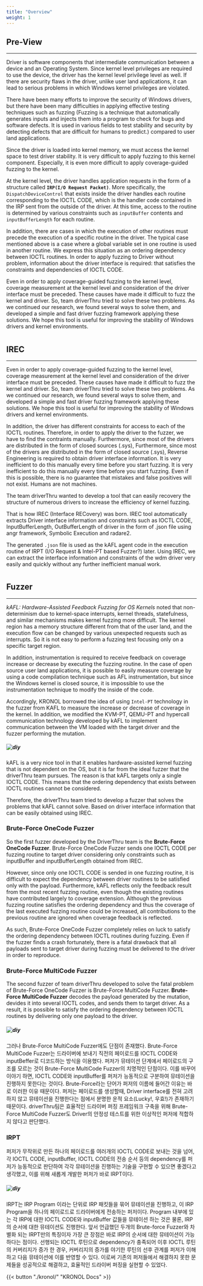 ```yaml
---
title: "Overview"
weight: 1
---
```


## Pre-View
---
Driver is software components that intermediate communication between a device and an Operating System. Since kernel level privileges are required to use the device, the driver has the kernel level privilege level as well. If there are security flaws in the driver, unlike user land applications, it can lead to serious problems in which Windows kernel privileges are violated.

There have been many efforts to improve the security of Windows drivers, but there have been many difficulties in applying effective testing techniques such as fuzzing (Fuzzing is a technique that automatically generates inputs and injects them into a program to check for bugs and software defects. It is used in various fields to test stability and security by detecting defects that are difficult for humans to predict.) compared to user land applications.

Since the driver is loaded into kernel memory, we must access the kernel space to test driver stability. It is very difficult to apply fuzzing to this kernel component. Especially, it is even more difficult to apply coverage-guided fuzzing to the kernel.

At the kernel level, the driver handles application requests in the form of a structure called **`IRP(I/O Request Packet)`**. More specifically, the `DispatchDeviceControl` that exists inside the driver handles each routine corresponding to the IOCTL CODE, which is the handler code contained in the IRP sent from the outside of the driver. At this time, access to the routine is determined by various constraints such as `inputBuffer` contents and `inputBufferLength` for each routine.

In addition, there are cases in which the execution of other routines must precede the execution of a specific routine in the driver. The typical case mentioned above is a case where a global variable set in one routine is used in another routine. We express this situation as an ordering dependency between IOCTL routines. In order to apply fuzzing to Driver without problem, information about the driver interface is required: that satisfies the constraints and dependencies of IOCTL CODE.

Even in order to apply coverage-guided fuzzing to the kernel level, coverage measurement at the kernel level and consideration of the driver interface must be preceded. These causes have made it difficult to fuzz the kernel and driver. So, team driverThru tried to solve these two problems. As we continued our research, we found several ways to solve them, and developed a simple and fast driver fuzzing framework applying these solutions. We hope this tool is useful for improving the stability of Windows drivers and kernel environments.
#
#
#
#
#

## IREC

---

Even in order to apply coverage-guided fuzzing to the kernel level, coverage measurement at the kernel level and consideration of the driver interface must be preceded. These causes have made it difficult to fuzz the kernel and driver. So, team driverThru tried to solve these two problems. As we continued our research, we found several ways to solve them, and developed a simple and fast driver fuzzing framework applying these solutions. We hope this tool is useful for improving the stability of Windows drivers and kernel environments.

In addition, the driver has different constraints for access to each of the IOCTL routines. Therefore, in order to apply the driver to the fuzzer, we have to find the contraints manually. Furthermore, since most of the drivers are distributed in the form of closed sources (.sys), Furthermore, since most of the drivers are distributed in the form of closed source (.sys), Reverse Engineering is required to obtain driver interface information. It is very inefficient to do this manually every time before you start fuzzing. It is very inefficient to do this manually every time before you start fuzzing. Even if this is possible, there is no guarantee that mistakes and false positives will not exist. Humans are not machines.

The team driverThru wanted to develop a tool that can easily recovery the structure of numerous drivers to increase the efficiency of kernel fuzzing.

That is how IREC (Interface RECovery) was born. IREC tool automatically extracts Driver interface information and constraints such as IOCTL CODE, InputBufferLength, OutBufferLength of driver in the form of .json file using angr framework, Symbolic Execution and radare2. 

The generated `.json` file is used as the kAFL agent code in the execution routine of IRPT (I/O Request & Intel-PT based Fuzzer?) later. Using IREC, we can extract the interface information and constraints of the wdm driver very easily and quickly without any further inefficient manual work.

#
#
#
#
#
## Fuzzer

---

*kAFL: Hardware-Assisted Feedback Fuzzing for OS Kernels* noted that non-determinism due to kernel-space interrupts, kernel threads, statefulness, and similar mechanisms makes kernel fuzzing more difficult. The kernel region has a memory structure different from that of the user land, and the execution flow can be changed by various unexpected requests such as interrupts. So it is not easy to perform a fuzzing test focusing only on a specific target region.

In addition, instrumentation is required to receive feedback on coverage increase or decrease by executing the fuzzing routine. In the case of open source user land applications, it is possible to easily measure coverage by using a code compilation technique such as AFL instrumentation, but since the Windows kernel is closed source, it is impossible to use the instrumentation technique to modify the inside of the code.

Accordingly, KRONOL borrowed the idea of using `Intel-PT` technology in the fuzzer from KAFL to measure the increase or decrease of coverage in the kernel. In addition, we modified the KVM-PT, QEMU-PT and hypercall communication technology developed by kAFL to implement communication between the VM loaded with the target driver and the fuzzer performing the mutation.

##### ![diy](/images/kaflfig.png)
kAFL is a very nice tool in that it enables hardware-assisted kernel fuzzing that is not dependent on the OS, but it is far from the ideal fuzzer that the driverThru team pursues. The reason is that kAFL targets only a single IOCTL CODE. This means that the ordering dependency that exists between IOCTL routines cannot be considered.

Therefore, the driverThru team tried to develop a fuzzer that solves the problems that kAFL cannot solve. Based on driver interface information that can be easily obtained using IREC.

### Brute-Force OneCode Fuzzer

So the first fuzzer developed by the DriverThru team is the **Brute-Force OneCode Fuzzer**. Brute-Force OneCode Fuzzer sends one IOCTL CODE per fuzzing routine to target driver considering only constraints such as inputBuffer and inputBufferLength obtained from IREC.

However, since only one IOCTL CODE is sended in one fuzzing routine, it is difficult to expect the  dependency between driver routines to be satisfied only with the payload. Furthermore, kAFL reflects only the feedback result from the most recent fuzzing routine, even though the existing routines have contributed largely to coverage extension. Although the previous fuzzing routine satisfies the ordering dependency and thus the coverage of the last executed fuzzing routine could be increased, all contributions to the previous routine are ignored when coverage feedback is reflected.

As such, Brute-Force OneCode Fuzzer completely relies on luck to satisfy the ordering dependency between IOCTL routines during fuzzing. Even if the fuzzer finds a crash fortunately, there is a fatal drawback that all payloads sent to target driver during fuzzing must be delivered to the driver in order to reproduce.

### Brute-Force MultiCode Fuzzer

The second fuzzer of team driverThru developed to solve the fatal problem of Brute-Force OneCode Fuzzer is Brute-Force MultiCode Fuzzer. **Brute-Force MultiCode Fuzzer** decodes the payload generated by the mutation, devides it into several IOCTL codes, and sends them to target driver. As a result, it is possible to satisfy the ordering dependency between IOCTL routines by delivering only one payload to the driver.
##### ![diy](/images/decodelogic.png)
그러나 Brute-Force MultiCode Fuzzer에도 단점이 존재했다. Brute-Force MultiCode Fuzzer는 드라이버에 보내기 직전의 페이로드를 IOCTL CODE와 inputBeffer로 디코드하는 방식을 이용했다. 퍼저가 뮤테이션 단계에서 페이로드의 구조를 모르는 것이 Brute-Force MultiCode Fuzzer의 치명적인 단점이다. 이를 바꾸어 이야기 하면, IOCTL CODE와 inputBuffer를 퍼저가 능동적으로 구분하여 뮤테이션을 진행하지 못한다는 것이다. Brute-Force라는 단어가 퍼저의 이름에 들어간 이유는 바로 이러한 이유 때문이다. 퍼저는 페이로드를 생성할때, Driver interface를 전혀 고려하지 않고 뮤테이션을 진행한다는 점에서 분명한 운적 요소(Lucky!, 우효!)가 존재하기 때문이다. driverThru팀은 효율적인 드라이버 퍼징 프레임워크 구축을 위해 Brute-Force MultiCode Fuzzer도  Driver의 안정성 테스트를 위한 이상적인 퍼저에 적합하지 않다고 판단했다.

### IRPT

퍼저가 무작위로 만든 하나의 페이로드를 여러개의 IOCTL CODE로 보내는 것을 넘어, 각 IOCTL CODE, inputBuffer, IOCTL CODE의 전송 순서 등의 dependency를 퍼저가 능동적으로 판단하여 각각 뮤테이션을 진행하는 기술을 구현할 수 있으면 좋겠다고 생각했고, 이를 위해 새롭게 개발한 퍼저가 바로 IRPT이다.
##### ![diy](/images/irptfig.png)
  IRPT는 IRP Program 이라는 단위로 IRP 패킷들을 묶어 뮤테이션을 진행하고, 이 IRP Program을 하나의 페이로드로 드라이버에게 전송하는 퍼저이다. Program 내부에 있는 각 IRP에 대한 IOCTL CODE와 inputBuffer 값들을 뮤테이션 하는 것은 물론, IRP의 순서에 대한 뮤테이션도 진행한다. 앞서 언급했던 두개의 Brute-force Fuzzer와 차별화 되는 IRPT만의 특징이자 가장 큰 장점은 바로 IRP의 순서에 대한 뮤테이션이 가능하다는 점이다. 선행되는 IOCTL 루틴으로 dependency가 충족되어 이후 IOCTL 루틴의 커버리지가 증가 한 경우, 커버리지의 증가를 야기한 루틴의 선후 관계를 퍼저가 이해하고 다음 뮤테이션에 이를 반영할 수 있다. 이로써 기존의 퍼저들에서 해결하지 못한 문제들을 성공적으로 해결하고, 효율적인 드라이버 퍼징을 실현할 수 있었다. 


{{< button "./kronol/" "KRONOL Docs" >}}
